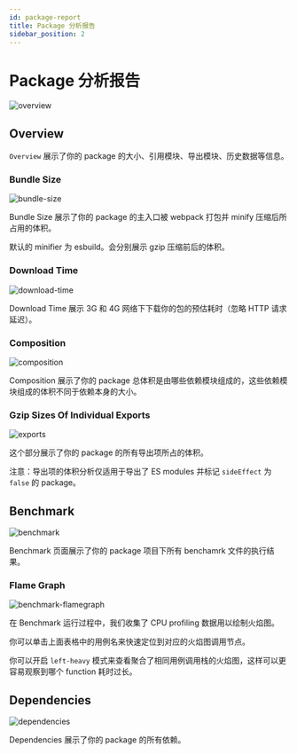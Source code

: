 ```yaml
---
id: package-report
title: Package 分析报告
sidebar_position: 2
---
```


# Package 分析报告

![overview](/package/overview.png)

## Overview

`Overview` 展示了你的 package 的大小、引用模块、导出模块、历史数据等信息。

### Bundle Size

![bundle-size](/package/bundle-size.png)

Bundle Size 展示了你的 package 的主入口被 webpack 打包并 minify 压缩后所占用的体积。

默认的 minifier 为 esbuild。会分别展示 gzip 压缩前后的体积。

### Download Time

![download-time](/package/download-time.png)

Download Time 展示 3G 和 4G 网络下下载你的包的预估耗时（忽略 HTTP 请求延迟）。

### Composition

![composition](/package/composition.png)

Composition 展示了你的 package 总体积是由哪些依赖模块组成的，这些依赖模块组成的体积不同于依赖本身的大小。

### Gzip Sizes Of Individual Exports

![exports](/package/exports.png)

这个部分展示了你的 package 的所有导出项所占的体积。

注意：导出项的体积分析仅适用于导出了 ES modules 并标记 `sideEffect` 为 `false` 的 package。

## Benchmark

![benchmark](/package/benchmark.png)

Benchmark 页面展示了你的 package 项目下所有 benchamrk 文件的执行结果。

### Flame Graph

![benchmark-flamegraph](/package/benchmark-flamegraph.png)

在 Benchmark 运行过程中，我们收集了 CPU profiling 数据用以绘制火焰图。

你可以单击上面表格中的用例名来快速定位到对应的火焰图调用节点。

你可以开启 `left-heavy` 模式来查看聚合了相同用例调用栈的火焰图，这样可以更容易观察到哪个 function 耗时过长。

## Dependencies

![dependencies](/package/dependencies.png)

Dependencies 展示了你的 package 的所有依赖。
